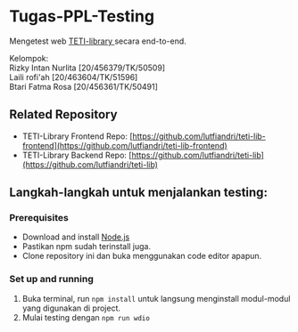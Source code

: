 # Tugas-PPL-Testing

Mengetest web [TETI-library ](https://teti-library.vercel.app/)secara end-to-end.

Kelompok:  
Rizky Intan Nurlita [20/456379/TK/50509]  
Laili rofi'ah [20/463604/TK/51596]  
Btari Fatma Rosa [20/456361/TK/50491]  

## Related Repository

- TETI-Library Frontend Repo: [https://github.com/lutfiandri/teti-lib-frontend](https://github.com/lutfiandri/teti-lib-frontend)
- TETI-Library Backend Repo: [https://github.com/lutfiandri/teti-lib](https://github.com/lutfiandri/teti-lib)

## Langkah-langkah untuk menjalankan testing:

### Prerequisites
- Download and install [Node.js](https://nodejs.org/en/download/)
- Pastikan npm sudah terinstall juga.
- Clone repository ini dan buka menggunakan code editor apapun.

### Set up and running
1. Buka terminal, run `npm install` untuk langsung menginstall modul-modul yang digunakan di project. 
2. Mulai testing dengan `npm run wdio`
